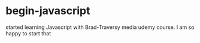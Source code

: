 # begin-javascript
started learning Javascript with Brad-Traversy media udemy course. I am so happy to start that
